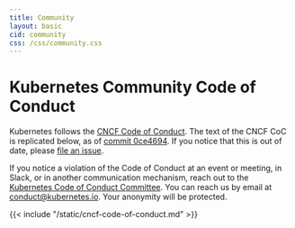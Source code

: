 ```yaml
---
title: Community
layout: basic
cid: community
css: /css/community.css
---
```


<div class="community_main">
<h1>Kubernetes Community Code of Conduct</h1>

Kubernetes follows the
<a href="https://github.com/cncf/foundation/blob/master/code-of-conduct.md">CNCF Code of Conduct</a>.
The text of the CNCF CoC is replicated below, as of
<a href="https://github.com/cncf/foundation/blob/0ce4694e5103c0c24ca90c189da81e5408a46632/code-of-conduct.md">commit 0ce4694</a>.
If you notice that this is out of date, please
<a href="https://github.com/kubernetes/website/issues/new">file an issue</a>.

If you notice a violation of the Code of Conduct at an event or meeting, in
Slack, or in another communication mechanism, reach out to
the <a href="https://git.k8s.io/community/committee-code-of-conduct">Kubernetes Code of Conduct Committee</a>. 
You can reach us by email at <a href="mailto:conduct@kubernetes.io">conduct@kubernetes.io</a>.
Your anonymity will be protected.

<div class="cncf_coc_container">
{{< include "/static/cncf-code-of-conduct.md" >}}
</div>
</div>
